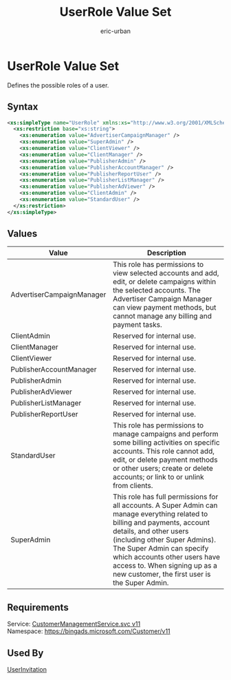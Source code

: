﻿---
title: UserRole Value Set
ms.service: bing-ads-customer-management
ms.topic: article
author: eric-urban
ms.author: eur
---
# UserRole Value Set
Defines the possible roles of a user.

## Syntax
```xml
<xs:simpleType name="UserRole" xmlns:xs="http://www.w3.org/2001/XMLSchema">
  <xs:restriction base="xs:string">
    <xs:enumeration value="AdvertiserCampaignManager" />
    <xs:enumeration value="SuperAdmin" />
    <xs:enumeration value="ClientViewer" />
    <xs:enumeration value="ClientManager" />
    <xs:enumeration value="PublisherAdmin" />
    <xs:enumeration value="PublisherAccountManager" />
    <xs:enumeration value="PublisherReportUser" />
    <xs:enumeration value="PublisherListManager" />
    <xs:enumeration value="PublisherAdViewer" />
    <xs:enumeration value="ClientAdmin" />
    <xs:enumeration value="StandardUser" />
  </xs:restriction>
</xs:simpleType>
```

## <a name="values"></a>Values

|Value|Description|
|-----------|---------------|
|<a name="advertisercampaignmanager"></a>AdvertiserCampaignManager|This role has permissions to view selected accounts and add, edit, or delete campaigns within the selected accounts. The Advertiser Campaign Manager can view payment methods, but cannot manage any billing and payment tasks.|
|<a name="clientadmin"></a>ClientAdmin|Reserved for internal use.|
|<a name="clientmanager"></a>ClientManager|Reserved for internal use.|
|<a name="clientviewer"></a>ClientViewer|Reserved for internal use.|
|<a name="publisheraccountmanager"></a>PublisherAccountManager|Reserved for internal use.|
|<a name="publisheradmin"></a>PublisherAdmin|Reserved for internal use.|
|<a name="publisheradviewer"></a>PublisherAdViewer|Reserved for internal use.|
|<a name="publisherlistmanager"></a>PublisherListManager|Reserved for internal use.|
|<a name="publisherreportuser"></a>PublisherReportUser|Reserved for internal use.|
|<a name="standarduser"></a>StandardUser|This role has permissions to manage campaigns and perform some billing activities on specific accounts. This role cannot add, edit, or delete payment methods or other users; create or delete accounts; or link to or unlink from clients.|
|<a name="superadmin"></a>SuperAdmin|This role has full permissions for all accounts. A Super Admin can manage everything related to billing and payments, account details, and other users (including other Super Admins). The Super Admin can specify which accounts other users have access to. When signing up as a new customer, the first user is the Super Admin.|

## Requirements
Service: [CustomerManagementService.svc v11](https://clientcenter.api.bingads.microsoft.com/Api/CustomerManagement/v11/CustomerManagementService.svc)  
Namespace: https://bingads.microsoft.com/Customer/v11  

## Used By
[UserInvitation](userinvitation.md)  
